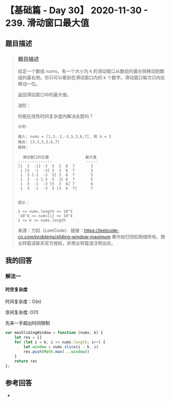 # 【基础篇 - Day 30】 2020-11-30 - 239. 滑动窗口最大值 

## 题目描述

> ### 题目描述
>
> 给定一个数组 nums，有一个大小为 k 的滑动窗口从数组的最左侧移动到数组的最右侧。你只可以看到在滑动窗口内的 k 个数字。滑动窗口每次只向右移动一位。
>
> 返回滑动窗口中的最大值。
>
>  
>
> 进阶：
>
> 你能在线性时间复杂度内解决此题吗？
>
>  
>
> ```
> 示例:
> 
> 输入: nums = [1,3,-1,-3,5,3,6,7], 和 k = 3
> 输出: [3,3,5,5,6,7] 
> 解释: 
> 
>   滑动窗口的位置                最大值
> ---------------               -----
> [1  3  -1] -3  5  3  6  7       3
>  1 [3  -1  -3] 5  3  6  7       3
>  1  3 [-1  -3  5] 3  6  7       5
>  1  3  -1 [-3  5  3] 6  7       5
>  1  3  -1  -3 [5  3  6] 7       6
>  1  3  -1  -3  5 [3  6  7]      7
>  
> 
> 提示：
> 
> 1 <= nums.length <= 10^5
> -10^4 <= nums[i] <= 10^4
> 1 <= k <= nums.length
> ```
>
> 来源：力扣（LeetCode）
> 链接：https://leetcode-cn.com/problems/sliding-window-maximum
> 著作权归领扣网络所有。商业转载请联系官方授权，非商业转载请注明出处。

## 我的回答

### 解法一

#### 时空复杂度

时间复杂度：O(n)

空间复杂度:   O(1)

先来一手超出时间限制

```js
var maxSlidingWindow = function (nums, k) {
    let res = []
    for (let i = k; i <= nums.length; i++) {
        let window = nums.slice(i - k, i)
        res.push(Math.max(...window))
    }
    return res
};
```



## 参考回答

- 
